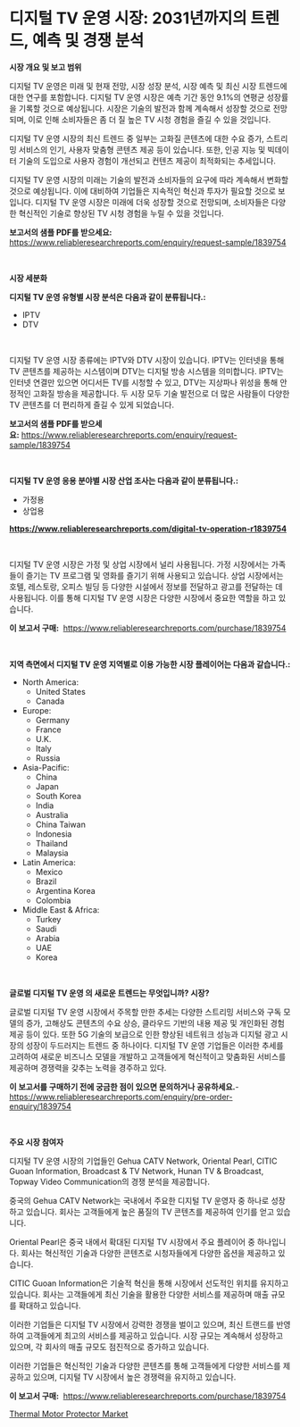<p><h1>디지털 TV 운영 시장: 2031년까지의 트렌드, 예측 및 경쟁 분석</h1></p><p><strong>시장 개요 및 보고 범위</strong></p>
<p><p>디지털 TV 운영은 미래 및 현재 전망, 시장 성장 분석, 시장 예측 및 최신 시장 트렌드에 대한 연구를 포함합니다. 디지털 TV 운영 시장은 예측 기간 동안 9.1%의 연평균 성장률을 기록할 것으로 예상됩니다. 시장은 기술의 발전과 함께 계속해서 성장할 것으로 전망되며, 이로 인해 소비자들은 좀 더 질 높은 TV 시청 경험을 즐길 수 있을 것입니다.</p><p>디지털 TV 운영 시장의 최신 트렌드 중 일부는 고화질 콘텐츠에 대한 수요 증가, 스트리밍 서비스의 인기, 사용자 맞춤형 콘텐츠 제공 등이 있습니다. 또한, 인공 지능 및 빅데이터 기술의 도입으로 사용자 경험이 개선되고 컨텐츠 제공이 최적화되는 추세입니다.</p><p>디지털 TV 운영 시장의 미래는 기술의 발전과 소비자들의 요구에 따라 계속해서 변화할 것으로 예상됩니다. 이에 대비하여 기업들은 지속적인 혁신과 투자가 필요할 것으로 보입니다. 디지털 TV 운영 시장은 미래에 더욱 성장할 것으로 전망되며, 소비자들은 다양한 혁신적인 기술로 향상된 TV 시청 경험을 누릴 수 있을 것입니다.</p></p>
<p><strong>보고서의 샘플 PDF를 받으세요:</strong> <a href="https://www.reliableresearchreports.com/enquiry/request-sample/1839754">https://www.reliableresearchreports.com/enquiry/request-sample/1839754</a></p>
<p>&nbsp;</p>
<p><strong>시장 세분화</strong></p>
<p><strong>디지털 TV 운영 유형별 시장 분석은 다음과 같이 분류됩니다.:</strong></p>
<p><ul><li>IPTV</li><li>DTV</li></ul></p>
<p>&nbsp;</p>
<p><p>디지털 TV 운영 시장 종류에는 IPTV와 DTV 시장이 있습니다. IPTV는 인터넷을 통해 TV 콘텐츠를 제공하는 시스템이며 DTV는 디지털 방송 시스템을 의미합니다. IPTV는 인터넷 연결만 있으면 어디서든 TV를 시청할 수 있고, DTV는 지상파나 위성을 통해 안정적인 고화질 방송을 제공합니다. 두 시장 모두 기술 발전으로 더 많은 사람들이 다양한 TV 콘텐츠를 더 편리하게 즐길 수 있게 되었습니다.</p></p>
<p><strong>보고서의 샘플 PDF를 받으세요:</strong>&nbsp;<a href="https://www.reliableresearchreports.com/enquiry/request-sample/1839754">https://www.reliableresearchreports.com/enquiry/request-sample/1839754</a></p>
<p>&nbsp;</p>
<p><strong> 디지털 TV 운영 응용 분야별 시장 산업 조사는 다음과 같이 분류됩니다.:</strong></p>
<p><ul><li>가정용</li><li>상업용</li></ul></p>
<p><strong><a href="https://www.reliableresearchreports.com/digital-tv-operation-r1839754">https://www.reliableresearchreports.com/digital-tv-operation-r1839754</a></strong></p>
<p>&nbsp;</p>
<p><p>디지털 TV 운영 시장은 가정 및 상업 시장에서 널리 사용됩니다. 가정 시장에서는 가족들이 즐기는 TV 프로그램 및 영화를 즐기기 위해 사용되고 있습니다. 상업 시장에서는 호텔, 레스토랑, 오피스 빌딩 등 다양한 시설에서 정보를 전달하고 광고를 전달하는 데 사용됩니다. 이를 통해 디지털 TV 운영 시장은 다양한 시장에서 중요한 역할을 하고 있습니다.</p></p>
<p><strong>이 보고서 구매:</strong>&nbsp; <a href="https://www.reliableresearchreports.com/purchase/1839754">https://www.reliableresearchreports.com/purchase/1839754</a></p>
<p>&nbsp;</p>
<p><strong>지역 측면에서 디지털 TV 운영 지역별로 이용 가능한 시장 플레이어는 다음과 같습니다.:</strong></p>
<p><ul>
    <li>
        North America:
        <ul>
            <li>United States</li>
            <li>Canada</li>
        </ul>
    </li>
    <li>
        Europe:
        <ul>
            <li>Germany</li>
            <li>France</li>
            <li>U.K.</li>
            <li>Italy</li>
            <li>Russia</li>
        </ul>
    </li>
    <li>
        Asia-Pacific:
        <ul>
            <li>China</li>
            <li>Japan</li>
            <li>South Korea</li>
            <li>India</li>
            <li>Australia</li>
            <li>China Taiwan</li>
            <li>Indonesia</li>
            <li>Thailand</li>
            <li>Malaysia</li>
        </ul>
    </li>
    <li>
        Latin America:
        <ul>
            <li>Mexico</li>
            <li>Brazil</li>
            <li>Argentina Korea</li>
            <li>Colombia</li>
        </ul>
    </li>
    <li>
        Middle East & Africa:
        <ul>
            <li>Turkey</li>
            <li>Saudi</li>
            <li>Arabia</li>
            <li>UAE</li>
            <li>Korea</li>
        </ul>
    </li>
    </ul></p>
<p>&nbsp;</p>
<p><strong>글로벌 디지털 TV 운영 의 새로운 트렌드는 무엇입니까? 시장?</strong></p>
<p><p>글로벌 디지털 TV 운영 시장에서 주목할 만한 추세는 다양한 스트리밍 서비스와 구독 모델의 증가, 고해상도 콘텐츠의 수요 상승, 클라우드 기반의 내용 제공 및 개인화된 경험 제공 등이 있다. 또한 5G 기술의 보급으로 인한 향상된 네트워크 성능과 디지털 광고 시장의 성장이 두드러지는 트렌드 중 하나이다. 디지털 TV 운영 기업들은 이러한 추세를 고려하여 새로운 비즈니스 모델을 개발하고 고객들에게 혁신적이고 맞춤화된 서비스를 제공하며 경쟁력을 갖추는 노력을 경주하고 있다.</p></p>
<p><strong>이 보고서를 구매하기 전에 궁금한 점이 있으면 문의하거나 공유하세요.</strong>- <a href="https://www.reliableresearchreports.com/enquiry/pre-order-enquiry/1839754">https://www.reliableresearchreports.com/enquiry/pre-order-enquiry/1839754</a></p>
<p>&nbsp;</p>
<p><strong>주요 시장 참여자</strong></p>
<p><p>디지털 TV 운영 시장의 기업들인 Gehua CATV Network, Oriental Pearl, CITIC Guoan Information, Broadcast & TV Network, Hunan TV & Broadcast, Topway Video Communication의 경쟁 분석을 제공합니다. </p><p>중국의 Gehua CATV Network는 국내에서 주요한 디지털 TV 운영자 중 하나로 성장하고 있습니다. 회사는 고객들에게 높은 품질의 TV 콘텐츠를 제공하여 인기를 얻고 있습니다. </p><p>Oriental Pearl은 중국 내에서 확대된 디지털 TV 시장에서 주요 플레이어 중 하나입니다. 회사는 혁신적인 기술과 다양한 콘텐츠로 시청자들에게 다양한 옵션을 제공하고 있습니다. </p><p>CITIC Guoan Information은 기술적 혁신을 통해 시장에서 선도적인 위치를 유지하고 있습니다. 회사는 고객들에게 최신 기술을 활용한 다양한 서비스를 제공하며 매출 규모를 확대하고 있습니다. </p><p>이러한 기업들은 디지털 TV 시장에서 강력한 경쟁을 벌이고 있으며, 최신 트랜드를 반영하여 고객들에게 최고의 서비스를 제공하고 있습니다. 시장 규모는 계속해서 성장하고 있으며, 각 회사의 매출 규모도 점진적으로 증가하고 있습니다. </p><p>이러한 기업들은 혁신적인 기술과 다양한 콘텐츠를 통해 고객들에게 다양한 서비스를 제공하고 있으며, 디지털 TV 시장에서 높은 경쟁력을 유지하고 있습니다.</p></p>
<p><strong>이 보고서 구매:</strong>&nbsp;&nbsp;<a href="https://www.reliableresearchreports.com/purchase/1839754">https://www.reliableresearchreports.com/purchase/1839754</a></p>
<p><p><a href="https://artistic-helicopter-ca9.notion.site/Thermal-Motor-Protector-Market-Outlook-Industry-Overview-and-Forecast-2024-to-2031-a17a6041e59b415ea54bcdf408741b36">Thermal Motor Protector Market</a></p></p>